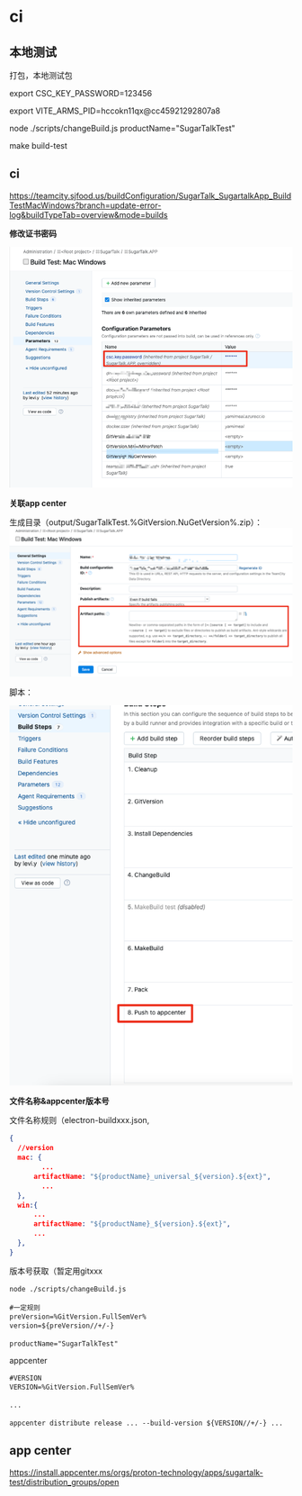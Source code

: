 # ci





## 本地测试

打包，本地测试包

export CSC_KEY_PASSWORD=123456

export VITE_ARMS_PID=hccokn11qx@cc45921292807a8

node ./scripts/changeBuild.js <!--[version(bash)]--> productName="SugarTalkTest"

make build-test







## ci

https://teamcity.sjfood.us/buildConfiguration/SugarTalk_SugartalkApp_BuildTestMacWindows?branch=update-error-log&buildTypeTab=overview&mode=builds



**修改证书密码**

![image-20241231082546320](https://raw.githubusercontent.com/levi33Y/Pictures/main/image-20241231082546320.png)



**关联app center**

生成目录（output/SugarTalkTest.%GitVersion.NuGetVersion%.zip）：
![image-20241231083334342](https://raw.githubusercontent.com/levi33Y/Pictures/main/image-20241231083334342.png)

脚本：

![image-20241231083546785](https://raw.githubusercontent.com/levi33Y/Pictures/main/image-20241231083546785.png)



**文件名称&appcenter版本号**

文件名称规则（electron-buildxxx.json,

~~~json
{
  //version
  mac: {
   		...
      artifactName: "${productName}_universal_${version}.${ext}",
    	...
  },
  win:{
      ...
      artifactName: "${productName}_${version}.${ext}",
      ...
  },
}
~~~



版本号获取（暂定用gitxxx

~~~shell
node ./scripts/changeBuild.js 

#一定规则
preVersion=%GitVersion.FullSemVer%
version=${preVersion//+/-} 

productName="SugarTalkTest"
~~~



appcenter

~~~shell
#VERSION
VERSION=%GitVersion.FullSemVer%

...

appcenter distribute release ... --build-version ${VERSION//+/-} ...
~~~





## app center

https://install.appcenter.ms/orgs/proton-technology/apps/sugartalk-test/distribution_groups/open






